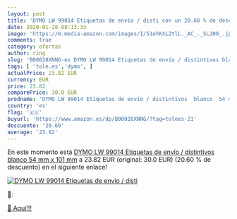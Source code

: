 ```yaml
---
layout: post
title: 'DYMO LW 99014 Etiquetas de envío / disti con un 20.60 % de descuento'
date: 2020-01-28 08:13:33
image: 'https://m.media-amazon.com/images/I/51ehKXL2tlL._AC_._SL200_.jpg'
comments: true
category: ofertas
author: ring
slug: 'B00028XNNG-es DYMO LW 99014 Etiquetas de envío / distintivos blanco 54...'
tags: [ 'tole.es','dymo', ]
actualPrice: 23.82 EUR
currency: EUR
price: 23.82
comparePrice: 30.0 EUR
prodname: 'DYMO LW 99014 Etiquetas de envío / distintivos  blanco  54 mm x 101 mm'
country: 'es'
flag: '🇪🇸'
buyurl: 'https://www.amazon.es/dp/B00028XNNG/?tag=tolees-21'
descuento: '20.60'
average: '23.82'
---
```


En este momento está [DYMO LW 99014 Etiquetas de envío / distintivos  blanco  54 mm x 101 mm](https://www.amazon.es/dp/B00028XNNG/?tag=tolees-21) a 23.82 EUR (original: 30.0 EUR) (20.60 %  de descuento) en el siguiente enlace!

[![DYMO LW 99014 Etiquetas de envío / disti](https://m.media-amazon.com/images/I/51ehKXL2tlL._AC_._SL200_.jpg)](https://www.amazon.es/dp/B00028XNNG/?tag=tolees-21)

🔎:


[🛒 Aquí!!!](https://www.amazon.es/dp/B00028XNNG/?tag=tolees-21)
